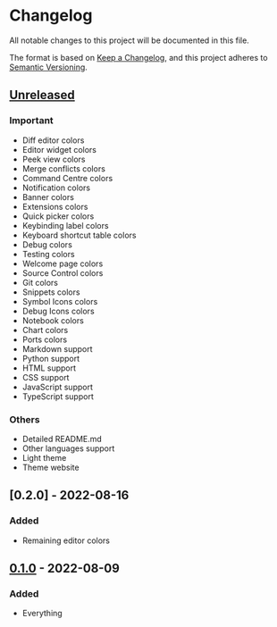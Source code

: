 # Changelog

All notable changes to this project will be documented in this file.

The format is based on [Keep a Changelog](https://keepachangelog.com/en/1.0.0/),
and this project adheres to [Semantic Versioning](https://semver.org/spec/v2.0.0.html).

## [Unreleased]

### Important

- Diff editor colors
- Editor widget colors
- Peek view colors
- Merge conflicts colors
- Command Centre colors
- Notification colors
- Banner colors
- Extensions colors
- Quick picker colors
- Keybinding label colors
- Keyboard shortcut table colors
- Debug colors
- Testing colors
- Welcome page colors
- Source Control colors
- Git colors
- Snippets colors
- Symbol Icons colors
- Debug Icons colors
- Notebook colors
- Chart colors
- Ports colors
- Markdown support
- Python support
- HTML support
- CSS support
- JavaScript support
- TypeScript support

### Others

- Detailed README.md
- Other languages support
- Light theme
- Theme website

## [0.2.0] - 2022-08-16

### Added

- Remaining editor colors

## [0.1.0] - 2022-08-09

### Added

- Everything

[unreleased]: https://github.com/psi-chi/illuminate/compare/v0.1.0...HEAD
[0.0.2]: https://github.com/psi-chi/illuminate/compare/v0.0.1...v0.0.2
[0.1.0]: https://github.com/psi-chi/illuminate/releases/tag/v0.1.0
